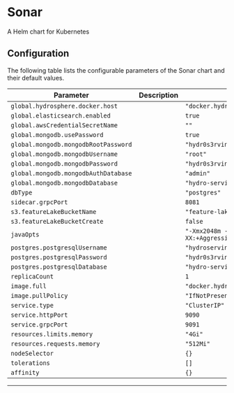Sonar
===========

A Helm chart for Kubernetes


## Configuration

The following table lists the configurable parameters of the Sonar chart and their default values.

| Parameter                | Description             | Default        |
| ------------------------ | ----------------------- | -------------- |
| `global.hydrosphere.docker.host` |  | `"docker.hydrosphere.io"` |
| `global.elasticsearch.enabled` |  | `true` |
| `global.awsCredentialSecretName` |  | `""` |
| `global.mongodb.usePassword` |  | `true` |
| `global.mongodb.mongodbRootPassword` |  | `"hydr0s3rving"` |
| `global.mongodb.mongodbUsername` |  | `"root"` |
| `global.mongodb.mongodbPassword` |  | `"hydr0s3rving"` |
| `global.mongodb.mongodbAuthDatabase` |  | `"admin"` |
| `global.mongodb.mongodbDatabase` |  | `"hydro-serving-data-profiler"` |
| `dbType` |  | `"postgres"` |
| `sidecar.grpcPort` |  | `8081` |
| `s3.featureLakeBucketName` |  | `"feature-lake"` |
| `s3.featureLakeBucketCreate` |  | `false` |
| `javaOpts` |  | `"-Xmx2048m -Xmn2048m -Xss258k -XX:MaxMetaspaceSize=1024m -XX:+AggressiveHeap"` |
| `postgres.postgresqlUsername` |  | `"hydroserving"` |
| `postgres.postgresqlPassword` |  | `"hydr0s3rving"` |
| `postgres.postgresqlDatabase` |  | `"hydro-serving"` |
| `replicaCount` |  | `1` |
| `image.full` |  | `"docker.hydrosphere.io/sonar:4fe28164459c8c7280bd708a5b173b9de734e855"` |
| `image.pullPolicy` |  | `"IfNotPresent"` |
| `service.type` |  | `"ClusterIP"` |
| `service.httpPort` |  | `9090` |
| `service.grpcPort` |  | `9091` |
| `resources.limits.memory` |  | `"4Gi"` |
| `resources.requests.memory` |  | `"512Mi"` |
| `nodeSelector` |  | `{}` |
| `tolerations` |  | `[]` |
| `affinity` |  | `{}` |



---